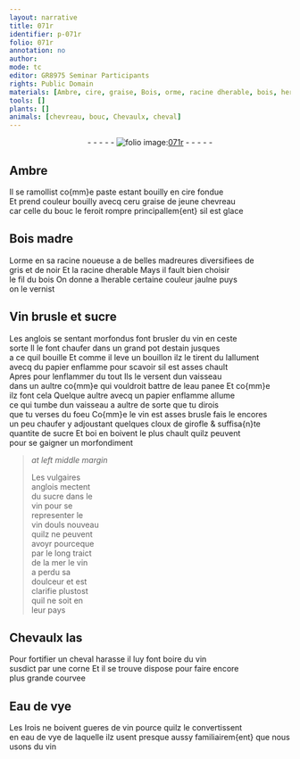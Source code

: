 ```yaml
---
layout: narrative
title: 071r
identifier: p-071r
folio: 071r
annotation: no
author:
mode: tc
editor: GR8975 Seminar Participants
rights: Public Domain
materials: [Ambre, cire, graise, Bois, orme, racine dherable, bois, herable, Vin, sucre, vin, estain, papier, eau panee, cloux de girofle, Eau de vye, eau de vye]
tools: []
plants: []
animals: [chevreau, bouc, Chevaulx, cheval]
---
```


<div class="folio" align="center">- - - - - <a href="http://gallica.bnf.fr/ark:/12148/btv1b10500001g/f147.image" target="_blank"><img src="https://cu-mkp.github.io/2017-workshop-edition/assets/photo-icon.png" alt="folio image: " style="display:inline-block; margin-bottom:-3px;"/>071r</a> - - - - - </div>  
  

## <span class="m">Ambre</span>

 
Il se ramollist co{mm}e paste estant bouilly en <span class="m">cire</span> fondue<br/> Et prend couleur bouilly avecq <span class="del">ceru</span> <span class="m">graise</span> de jeune <span class="al">chevreau</span><br/> car celle du <span class="al">bouc</span> le feroit rompre principallem{ent} sil est glace
 
 
  

## <span class="m">Bois</span> madre

 
L<span class="m">orme</span> en sa racine noueuse a de belles madreures diversifiees de<br/> gris et de noir Et la <span class="m">racine dherable</span> Mays il fault bien choisir<br/> le fil du <span class="m">bois</span> On donne a l<span class="m">herable</span> certaine couleur jaulne puys<br/> on le vernist
 
 
  

## <span class="m">Vin</span> brusle et <span class="m">sucre</span>

 
Les <span class="pl">anglois</span> se sentant morfondus font brusler du <span class="m">vin</span> en ceste<br/> sorte Il le font chaufer dans un <span class="del">grand</span> pot d<span class="m">estain</span> jusques<br/> a ce quil bouille Et comme il leve un bouillon ilz <span class="del">le tirent du</span> lallument<br/> avecq du <span class="m">papier</span> enflamme pour scavoir sil est asses chault<br/> Apres pour lenflammer du tout Ils le versent dun vaisseau<br/> dans un aultre co{mm}e qui vouldroit battre de l<span class="m">eau panee</span> Et co{mm}e<br/> ilz font cela Quelque aultre avecq un <span class="m">papier</span> enflamme allume<br/> ce qui tumbe dun vaisseau a aultre de sorte que tu dirois<br/> que tu verses du foeu Co{mm}e le <span class="m">vin</span> est asses brusle fais le encores<br/> un peu chaufer y adjoustant quelques <span class="m">cloux de girofle</span> & suffisa{n}te<br/> quantite de <span class="m">sucre</span> Et <span class="del">boi</span> en boivent le plus chault quilz peuvent<br/> pour se gaigner un morfondiment
 
> *at left middle margin*
> 
> 
>   Les vulgaires<br/> <span class="pl">anglois</span> mectent<br/> du <span class="m">sucre</span> dans le<br/> <span class="m">vin</span> pour se<br/> representer le<br/> <span class="m">vin</span> douls nouveau<br/> quilz ne peuvent<br/> avoyr pourceque<br/> par le long traict<br/> de la mer le <span class="m">vin</span><br/> a perdu sa<br/> doulceur et est<br/> clarifie plustost<br/> quil ne soit en<br/> leur pays 
 
 
  

## <span class="al">Chevaulx</span> las

 
Pour fortifier un <span class="al">cheval</span> harasse il luy font boire du <span class="m">vin</span><br/> susdict par une corne Et il se trouve dispose pour faire encore<br/> plus grande courvee
 
 
  

## <span class="m">Eau de vye</span>

 
Les <span class="pl">Irois</span> ne boivent gueres de <span class="m">vin</span> pource quilz le convertissent<br/> en <span class="m">eau de vye</span> de laquelle ilz usent presque aussy familiairem{ent} que nous<br/> usons du <span class="m">vin</span>
 

